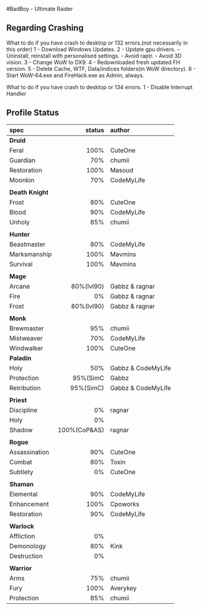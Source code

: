 #BadBoy - Ultimate Raider

## Regarding Crashing
What to do if you have crash to desktop or 132 errors.(not necessarily in this order)
1 - Download Windows Updates.
2 - Update gpu drivers.
    - Uninstall, reinstall with personalised settings.
    - Avoid raptr.
    - Avoid 3D vision.
3 - Change WoW to DX9.
4 - Redownloaded fresh updated FH version.
5 - Delete Cache, WTF, Data/indices folders(in WoW directory).
6 - Start WoW-64.exe and FireHack.exe as Admin, always.

What to do if you have crash to desktop or 134 errors.
1 - Disable Interrupt Handler

## Profile Status

|spec |status|author|
|:----|------:|:-------|
|**Druid**|||
|Feral|100%|CuteOne|
|Guardian|70%|chumii|
|Restoration|100%|Masoud|
|Moonkin|70%|CodeMyLife|
||||
| **Death Knight** |||
|Frost|80%|CuteOne|
|Blood|90%|CodeMyLife|
|Unholy|85%|chumii|
||||
| **Hunter** |||
|Beastmaster|80%|CodeMyLife|
|Marksmanship|100%|Mavmins|
|Survival|100%|Mavmins|
||||
| **Mage** |  |  |
|Arcane|80%(lvl90)|Gabbz & ragnar|
|Fire|0%|Gabbz & ragnar|
|Frost|80%(lvl90)|Gabbz & ragnar|
||||
| **Monk** |||
|Brewmaster|95%|chumii|
|Mistweaver|70%|CodeMyLife|
|Windwalker|100%|CuteOne|
| **Paladin**  |||
|Holy|50%|Gabbz & CodeMyLife|
|Protection|95%(SimC|Gabbz|
|Retribution|95%(SimC)|Gabbz & CodeMyLife|
||||
| **Priest**  |||
|Discipline|0%|ragnar|
|Holy|0%||
|Shadow|100%(CoP&AS)|ragnar|
||||
| **Rogue**  |||
|Assassination|90%|CuteOne|
|Combat|80%|Toxin|
|Subtlety|0%|CuteOne|
||||
| **Shaman** |||
|Elemental|90%|CodeMyLife|
|Enhancement|100%|Cpoworks|
|Restoration|90%|CodeMyLife|
||||
| **Warlock**  |||
|Affliction|0%||
|Demonology|80%|Kink|
|Destruction|0%||
||||
| **Warrior**  |||
|Arms|75%|chumii|
|Fury|100%|Averykey|
|Protection|85%|chumii|
